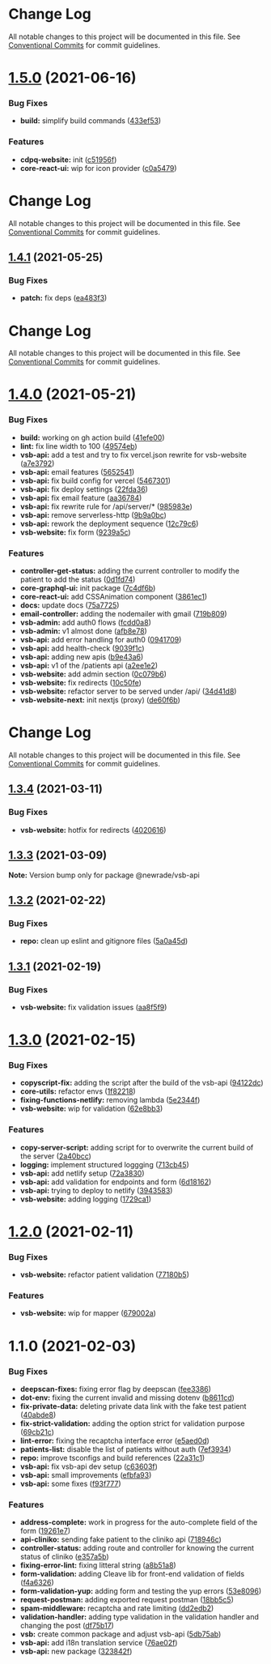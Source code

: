 # Change Log

All notable changes to this project will be documented in this file. See
[Conventional Commits](https://conventionalcommits.org) for commit guidelines.

# [1.5.0](https://github.com/newrade/newrade-core/tree/master/packages/vsb-api/compare/@newrade/vsb-api@1.4.1...@newrade/vsb-api@1.5.0) (2021-06-16)

### Bug Fixes

- **build:** simplify build commands
  ([433ef53](https://github.com/newrade/newrade-core/tree/master/packages/vsb-api/commit/433ef533f2812a73a9e4062f394b42f9c2c94ebf))

### Features

- **cdpq-website:** init
  ([c51956f](https://github.com/newrade/newrade-core/tree/master/packages/vsb-api/commit/c51956fd40f157a59258890fa86b1779525de752))
- **core-react-ui:** wip for icon provider
  ([c0a5479](https://github.com/newrade/newrade-core/tree/master/packages/vsb-api/commit/c0a547903a9e8d38b82f3bd051c20baf77f72a63))

# Change Log

All notable changes to this project will be documented in this file. See
[Conventional Commits](https://conventionalcommits.org) for commit guidelines.

## [1.4.1](https://github.com/newrade/newrade-core/tree/master/packages/vsb-api/compare/@newrade/vsb-api@1.4.0...@newrade/vsb-api@1.4.1) (2021-05-25)

### Bug Fixes

- **patch:** fix deps
  ([ea483f3](https://github.com/newrade/newrade-core/tree/master/packages/vsb-api/commit/ea483f365e260ef7a4d96b66de5a30afac4a397b))

# Change Log

All notable changes to this project will be documented in this file. See
[Conventional Commits](https://conventionalcommits.org) for commit guidelines.

# [1.4.0](https://github.com/newrade/newrade-core/tree/master/packages/vsb-api/compare/@newrade/vsb-api@1.3.4...@newrade/vsb-api@1.4.0) (2021-05-21)

### Bug Fixes

- **build:** working on gh action build
  ([41efe00](https://github.com/newrade/newrade-core/tree/master/packages/vsb-api/commit/41efe00146700e0108b66eac17f8bbe033f4d1f6))
- **lint:** fix line width to 100
  ([49574eb](https://github.com/newrade/newrade-core/tree/master/packages/vsb-api/commit/49574eb1fe8aa3bbdf3cf9a6067956ccf3a96561))
- **vsb-api:** add a test and try to fix vercel.json rewrite for vsb-website
  ([a7e3792](https://github.com/newrade/newrade-core/tree/master/packages/vsb-api/commit/a7e37922fba063dd6226509dc1f7abc48f3a6600))
- **vsb-api:** email features
  ([5652541](https://github.com/newrade/newrade-core/tree/master/packages/vsb-api/commit/56525419a71a3028d136662e20b0285aebba19c6))
- **vsb-api:** fix build config for vercel
  ([5467301](https://github.com/newrade/newrade-core/tree/master/packages/vsb-api/commit/54673017ec6d176388a517bd9d0a39d80c7d136e))
- **vsb-api:** fix deploy settings
  ([22fda36](https://github.com/newrade/newrade-core/tree/master/packages/vsb-api/commit/22fda366d958ee071d1375f4af7372abf1d4abf4))
- **vsb-api:** fix email feature
  ([aa36784](https://github.com/newrade/newrade-core/tree/master/packages/vsb-api/commit/aa3678420ec10df111cc51c7d91f0884a7ecd902))
- **vsb-api:** fix rewrite rule for /api/server/\*
  ([985983e](https://github.com/newrade/newrade-core/tree/master/packages/vsb-api/commit/985983e20a08db1d06bcc13caf49297a3f17243e))
- **vsb-api:** remove serverless-http
  ([9b9a0bc](https://github.com/newrade/newrade-core/tree/master/packages/vsb-api/commit/9b9a0bcd98d03846f54fabde56377a5d5dbb8fe7))
- **vsb-api:** rework the deployment sequence
  ([12c79c6](https://github.com/newrade/newrade-core/tree/master/packages/vsb-api/commit/12c79c61f7db17d85a49b260405eb21bf6af048a))
- **vsb-website:** fix form
  ([9239a5c](https://github.com/newrade/newrade-core/tree/master/packages/vsb-api/commit/9239a5c5ca613cebf629902d92e6fc7bb24c1deb))

### Features

- **controller-get-status:** adding the current controller to modify the patient
  to add the status
  ([0d1fd74](https://github.com/newrade/newrade-core/tree/master/packages/vsb-api/commit/0d1fd745f7993d50564fe066dd94fcab3eda2944))
- **core-graphql-ui:** init package
  ([7c4df6b](https://github.com/newrade/newrade-core/tree/master/packages/vsb-api/commit/7c4df6bc867e61a8e545dc7d389f6bc58777f899))
- **core-react-ui:** add CSSAnimation component
  ([3861ec1](https://github.com/newrade/newrade-core/tree/master/packages/vsb-api/commit/3861ec1ecafec29b3ac9236aae88e740541feba8))
- **docs:** update docs
  ([75a7725](https://github.com/newrade/newrade-core/tree/master/packages/vsb-api/commit/75a7725a8c3b0b59508cdd203567af1d3fa9d308))
- **email-controller:** adding the nodemailer with gmail
  ([719b809](https://github.com/newrade/newrade-core/tree/master/packages/vsb-api/commit/719b809ffcde9dab3ee3ccd0b4ff5f7d0e1cb780))
- **vsb-admin:** add auth0 flows
  ([fcdd0a8](https://github.com/newrade/newrade-core/tree/master/packages/vsb-api/commit/fcdd0a81ea10ffe4d1342440406ab7a2f92420b5))
- **vsb-admin:** v1 almost done
  ([afb8e78](https://github.com/newrade/newrade-core/tree/master/packages/vsb-api/commit/afb8e7892f7782dcc9a6596186b177d63a9782ce))
- **vsb-api:** add error handling for auth0
  ([0941709](https://github.com/newrade/newrade-core/tree/master/packages/vsb-api/commit/094170962aee78d608bafe7c8aae70ebc16713fe))
- **vsb-api:** add health-check
  ([9039f1c](https://github.com/newrade/newrade-core/tree/master/packages/vsb-api/commit/9039f1c9fdef9948d90553685ee079c66ddc554a))
- **vsb-api:** adding new apis
  ([b9e43a6](https://github.com/newrade/newrade-core/tree/master/packages/vsb-api/commit/b9e43a6e9e1523055c57786b8abfd89ed4fdaacc))
- **vsb-api:** v1 of the /patients api
  ([a2ee1e2](https://github.com/newrade/newrade-core/tree/master/packages/vsb-api/commit/a2ee1e2fd6b9bf582237f19614e7403d1416718b))
- **vsb-website:** add admin section
  ([0c079b6](https://github.com/newrade/newrade-core/tree/master/packages/vsb-api/commit/0c079b6adae0670c09bca0625f889193510962c8))
- **vsb-website:** fix redirects
  ([10c50fe](https://github.com/newrade/newrade-core/tree/master/packages/vsb-api/commit/10c50fe5712d6ae13334422b4ffb2dbf313d6958))
- **vsb-website:** refactor server to be served under /api/
  ([34d41d8](https://github.com/newrade/newrade-core/tree/master/packages/vsb-api/commit/34d41d8d9ff09ab66aa49c413bdc2a6cf043d0e1))
- **vsb-website-next:** init nextjs (proxy)
  ([de60f6b](https://github.com/newrade/newrade-core/tree/master/packages/vsb-api/commit/de60f6b2d6dd9dbdb6aee0c36a8a3e80b2e10bb7))

# Change Log

All notable changes to this project will be documented in this file. See
[Conventional Commits](https://conventionalcommits.org) for commit guidelines.

## [1.3.4](https://github.com/newrade/newrade-core/tree/master/packages/vsb-api/compare/@newrade/vsb-api@1.3.3...@newrade/vsb-api@1.3.4) (2021-03-11)

### Bug Fixes

- **vsb-website:** hotfix for redirects
  ([4020616](https://github.com/newrade/newrade-core/tree/master/packages/vsb-api/commit/402061618bd468f0e7c194a1205c944f52a15112))

## [1.3.3](https://github.com/newrade/newrade-core/tree/master/packages/vsb-api/compare/@newrade/vsb-api@1.3.2...@newrade/vsb-api@1.3.3) (2021-03-09)

**Note:** Version bump only for package @newrade/vsb-api

## [1.3.2](https://github.com/newrade/newrade-core/tree/master/packages/vsb-api/compare/@newrade/vsb-api@1.3.1...@newrade/vsb-api@1.3.2) (2021-02-22)

### Bug Fixes

- **repo:** clean up eslint and gitignore files
  ([5a0a45d](https://github.com/newrade/newrade-core/tree/master/packages/vsb-api/commit/5a0a45d7d6e669dc6859f361093d6d5b1e3c5d09))

## [1.3.1](https://github.com/newrade/newrade-core/tree/master/packages/vsb-api/compare/@newrade/vsb-api@1.3.0...@newrade/vsb-api@1.3.1) (2021-02-19)

### Bug Fixes

- **vsb-website:** fix validation issues
  ([aa8f5f9](https://github.com/newrade/newrade-core/tree/master/packages/vsb-api/commit/aa8f5f9e1f2bab9eff62c32017d9a5159750e98f))

# [1.3.0](https://github.com/newrade/newrade-core/tree/master/packages/vsb-api/compare/@newrade/vsb-api@1.2.0...@newrade/vsb-api@1.3.0) (2021-02-15)

### Bug Fixes

- **copyscript-fix:** adding the script after the build of the vsb-api
  ([94122dc](https://github.com/newrade/newrade-core/tree/master/packages/vsb-api/commit/94122dc792aba1586e0abdecd6f5a555c7a90b42))
- **core-utils:** refactor envs
  ([1f82218](https://github.com/newrade/newrade-core/tree/master/packages/vsb-api/commit/1f82218b98f869c7e16202601bffe13ae085ae94))
- **fixing-functions-netlify:** removing lambda
  ([5e2344f](https://github.com/newrade/newrade-core/tree/master/packages/vsb-api/commit/5e2344f4eda61740f377d25f2f708e7f89e9715b))
- **vsb-website:** wip for validation
  ([62e8bb3](https://github.com/newrade/newrade-core/tree/master/packages/vsb-api/commit/62e8bb34fe83946b25e8e34f823cb608933658c7))

### Features

- **copy-server-script:** adding script for to overwrite the current build of
  the server
  ([2a40bcc](https://github.com/newrade/newrade-core/tree/master/packages/vsb-api/commit/2a40bccf3a2f00b06ca75eadef6fd9e25a3baee4))
- **logging:** implement structured loggging
  ([713cb45](https://github.com/newrade/newrade-core/tree/master/packages/vsb-api/commit/713cb4501897b14ff3d53c93d32bce0686759a7c))
- **vsb-api:** add netlify setup
  ([72a3830](https://github.com/newrade/newrade-core/tree/master/packages/vsb-api/commit/72a3830dab26801c066c040632b1e64b1f974e27))
- **vsb-api:** add validation for endpoints and form
  ([6d18162](https://github.com/newrade/newrade-core/tree/master/packages/vsb-api/commit/6d18162c1d76e2f9463443d75c88f24514061afd))
- **vsb-api:** trying to deploy to netlify
  ([3943583](https://github.com/newrade/newrade-core/tree/master/packages/vsb-api/commit/394358395408463b83b8140e662ffe6062109f64))
- **vsb-website:** adding logging
  ([1729ca1](https://github.com/newrade/newrade-core/tree/master/packages/vsb-api/commit/1729ca148e4de6831bf2b7beaeec9abf658a1b5c))

# [1.2.0](https://github.com/newrade/newrade-core/tree/master/packages/vsb-api/compare/@newrade/vsb-api@1.1.0...@newrade/vsb-api@1.2.0) (2021-02-11)

### Bug Fixes

- **vsb-website:** refactor patient validation
  ([77180b5](https://github.com/newrade/newrade-core/tree/master/packages/vsb-api/commit/77180b59ed02a90ff8bbaeece51fc1bf78a82287))

### Features

- **vsb-website:** wip for mapper
  ([679002a](https://github.com/newrade/newrade-core/tree/master/packages/vsb-api/commit/679002ab9d8cbdb5ba4b489693b8406b2b91dd06))

# 1.1.0 (2021-02-03)

### Bug Fixes

- **deepscan-fixes:** fixing error flag by deepscan
  ([fee3386](https://github.com/newrade/newrade-core/tree/master/packages/vsb-api/commit/fee3386d881f78036447523e48f7455ace636645))
- **dot-env:** fixing the current invalid and missing dotenv
  ([b8611cd](https://github.com/newrade/newrade-core/tree/master/packages/vsb-api/commit/b8611cd69d33320b4a9ab8784f8bf5fada7484de))
- **fix-private-data:** deleting private data link with the fake test patient
  ([40abde8](https://github.com/newrade/newrade-core/tree/master/packages/vsb-api/commit/40abde8a4d61d4fb5f2fcd73438e25e2ab61a199))
- **fix-strict-validation:** adding the option strict for validation purpose
  ([69cb21c](https://github.com/newrade/newrade-core/tree/master/packages/vsb-api/commit/69cb21ccc9b11f62222027b8a37fd0ce776eb279))
- **lint-error:** fixing the recaptcha interface error
  ([e5aed0d](https://github.com/newrade/newrade-core/tree/master/packages/vsb-api/commit/e5aed0da52bda7d9e22eb8dfbb4f80658f2797bd))
- **patients-list:** disable the list of patients without auth
  ([7ef3934](https://github.com/newrade/newrade-core/tree/master/packages/vsb-api/commit/7ef3934dc49ea5d57d447494750d30ed8178de28))
- **repo:** improve tsconfigs and build references
  ([22a31c1](https://github.com/newrade/newrade-core/tree/master/packages/vsb-api/commit/22a31c17608f6d6fda5ccd193588fd9194c68502))
- **vsb-api:** fix vsb-api dev setup
  ([c63603f](https://github.com/newrade/newrade-core/tree/master/packages/vsb-api/commit/c63603feac60d03d57ef1dd44396527e98a15ae8))
- **vsb-api:** small improvements
  ([efbfa93](https://github.com/newrade/newrade-core/tree/master/packages/vsb-api/commit/efbfa93b83aa458fab40a9691ba5e37803234f52))
- **vsb-api:** some fixes
  ([f93f777](https://github.com/newrade/newrade-core/tree/master/packages/vsb-api/commit/f93f777e5c2e32507777d93936074898fdfab6a8))

### Features

- **address-complete:** work in progress for the auto-complete field of the form
  ([19261e7](https://github.com/newrade/newrade-core/tree/master/packages/vsb-api/commit/19261e7ac3b957807fc8ee70c677fd26fa254a9d))
- **api-cliniko:** sending fake patient to the cliniko api
  ([718946c](https://github.com/newrade/newrade-core/tree/master/packages/vsb-api/commit/718946cb9497b7ca507b43c3ce01922daf607a97))
- **controller-status:** adding route and controller for knowing the current
  status of cliniko
  ([e357a5b](https://github.com/newrade/newrade-core/tree/master/packages/vsb-api/commit/e357a5b5c3865d664184bb659370f7b4fdc2c9a2))
- **fixing-error-lint:** fixing litteral string
  ([a8b51a8](https://github.com/newrade/newrade-core/tree/master/packages/vsb-api/commit/a8b51a8ce8e5c40efd6a57a05c10f1845c4f648c))
- **form-validation:** adding Cleave lib for front-end validation of fields
  ([f4a6326](https://github.com/newrade/newrade-core/tree/master/packages/vsb-api/commit/f4a63263d832bb14f480b20d82e57cde93d31428))
- **form-validation-yup:** adding form and testing the yup errors
  ([53e8096](https://github.com/newrade/newrade-core/tree/master/packages/vsb-api/commit/53e809643d48cce51bacd6abc097e5cf91429745))
- **request-postman:** adding exported request postman
  ([18bb5c5](https://github.com/newrade/newrade-core/tree/master/packages/vsb-api/commit/18bb5c5b3d50672b59cd29d2262a1cfe2ba43d0d))
- **spam-middleware:** recaptcha and rate limiting
  ([dd2edb2](https://github.com/newrade/newrade-core/tree/master/packages/vsb-api/commit/dd2edb24a527435dc45546c6753ebaa9c3464252))
- **validation-handler:** adding type validation in the validation handler and
  changing the post
  ([df75b17](https://github.com/newrade/newrade-core/tree/master/packages/vsb-api/commit/df75b1756b991dbb6b47cb9b47d186779ed811c7))
- **vsb:** create common package and adjust vsb-api
  ([5db75ab](https://github.com/newrade/newrade-core/tree/master/packages/vsb-api/commit/5db75ab09fc2dd4e3cd6f52b4cc2bc56398863b8))
- **vsb-api:** add i18n translation service
  ([76ae02f](https://github.com/newrade/newrade-core/tree/master/packages/vsb-api/commit/76ae02fa4bc15c744b5d2629267bda27b66d9403))
- **vsb-api:** new package
  ([323842f](https://github.com/newrade/newrade-core/tree/master/packages/vsb-api/commit/323842f2a905ea89b3f03a423c09c2e49125aeec))
